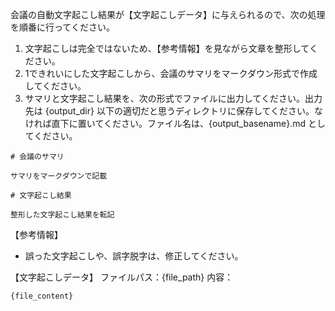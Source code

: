 会議の自動文字起こし結果が【文字起こしデータ】に与えられるので、次の処理を順番に行ってください。
1. 文字起こしは完全ではないため、【参考情報】を見ながら文章を整形してください。
2. 1できれいにした文字起こしから、会議のサマリをマークダウン形式で作成してください。
3. サマリと文字起こし結果を、次の形式でファイルに出力してください。出力先は {output_dir} 以下の適切だと思うディレクトリに保存してください。なければ直下に置いてください。ファイル名は、{output_basename}.md としてください。

```
# 会議のサマリ

サマリをマークダウンで記載

# 文字起こし結果

整形した文字起こし結果を転記
```

【参考情報】

- 誤った文字起こしや、誤字脱字は、修正してください。

【文字起こしデータ】
ファイルパス：{file_path}
内容：
```
{file_content}
```